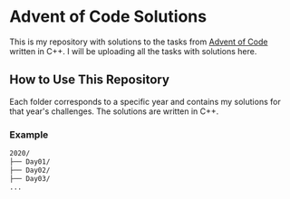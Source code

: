 # Advent of Code Solutions


This is my repository with solutions to the tasks from [Advent of Code](https://adventofcode.com/) written in C++. I will be uploading all the tasks with solutions here.


## How to Use This Repository

Each folder corresponds to a specific year and contains my solutions for that year's challenges. The solutions are written in C++.

### Example

```bash
2020/
├── Day01/   
├── Day02/
├── Day03/  
...
